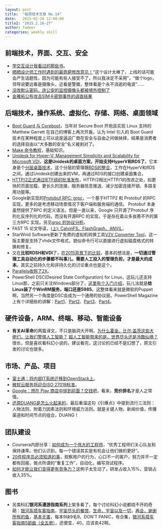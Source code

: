 ```yaml
---
layout: post
title:  "每周技术文章 No.14"
date:   2015-02-28 12:00:00
title2: "2015.2.16-27"
author: fadeer
categories: weekly skill
---
```

前端技术，界面、交互、安全
----

* [学交互设计我看过的那些书](http://www.woshipm.com/ucd/139018.html)。
* [晒晒设计师工作时遇到的最奇葩修改意见！](http://www.uisdc.com/hateful-design-amendments)“这个设计太棒了，上线的话可能会产生话题性，因为可能有些人接受不了，所以我决定不采用”，“做个logo，领导说要远看是摄像头，近看是警徽，整体看是个永不消逝的电波”......
* [没改默认密码，连公安的监控摄像头都被境外控制了](http://www.leiphone.com/news/201502/ApnVd4HanG8y3oaE.html)
* [金雅拓公布攻击SIM卡密钥事件的调查结果](http://security.zdnet.com.cn/security_zone/2015/0227/3046963.shtml)

后端技术，操作系统、虚拟化、存储、网络、桌面领域
----

* [Boot Guard 与 Coreboot](https://linuxtoy.org/archives/reading-boot-guard-and-coreboot.html)，当年对 Secure Boot 开炮且实现 Linux 支持的 Matthew Garrett 在自己的博客上再次开轰，认为 Intel 引入的 Boot Guard 技术在某种程度上可以说是逼迫厂商在安全与自由之间做抉择，结果是消费者的选择自由以“大多数的安全”名义被剥对了。
* [Make 命令教程](http://www.ruanyifeng.com/blog/2015/02/make.html)，基础知识。
* [Unidesk for Hyper-V: Management Simplicity and Scalability for Microsoft VDI](http://www.unidesk.com/software/unidesk-hyper-v-management-simplicity-scalability-microsoft-vdi)，**这是Unidesk的桌面方案，开始支持HyperV和RDS了**。它本身是个[分层桌面技术](http://www.unidesk.com/product/technology)，这个分层的管理跟[RDS的整合](http://get.unidesk.com/hs-fs/hub/339507/file-2025985891-pdf/5-Reasons-VDI-Hyper-V-RDS-Poised-for-Takeoff.pdf)，工作在HyperV和RDS之间，通过Unidesk创建出来的VM，再通过RDS的接口创建桌面集合。
* [HTTP/2正式通过IETF组织批准发布](http://www.infoq.com/cn/news/2015/02/http2-ietf-approve-publish)，HTTP/2相比HTTP/1的改进之处，如更快的页面加载、更长久的连接、服务器信息推送、减少加密连接开销、多路复用功能等。
* Google新实现的[Protobuf RPC: grpc](http://www.dongliu.net/post/622450)，一个基于HTTP2 和 Protobuf 的RPC 实现，更多的是考虑移动场景情况下客户端和服务端的通信。 Protobuf 本身虽然提供了RPC 的定义语法，但是一直以来，Google 只开源了Protobuf 序列化反序列化的代码，而没有开源RPC 的实现，于是存在着众多良莠不齐的第三方RPC 实现。另见[grpc 的协议分析](http://www.dongliu.net/post/622451)。
* FAST 15 论文导读，[(上): CalvinFS、FlashGraph、ANViL](http://www.wzxue.com/fast-15-1/)，
* StarWind Software更新了免费的虚拟机转换工具[V2V Converter Tool](http://vmblog.com/archive/2015/02/25/starwind-software-updates-free-v2v-converter-tool-download-now.aspx#.VPAuy_noS-U)，这一版主要是支持了vhdx文件格式，貌似命令行可以直接进行虚拟磁盘格式的转换和修复。
* 又在**比较RDSH和VDI**了，[在2015背景下的比较](http://www.brianmadden.com/blogs/brianmadden/archive/2015/02/25/rdsh-versus-vdi-2015-edition.aspx)，基本的想法是，**一切通过管理工具自动化的步骤都不叫事儿，需要人工投入的管理负担，才是最大的成本**。其实之前持久化和非持久化的讨论重点也是这个。
* [Parallels收购了2X](http://www.brianmadden.com/blogs/brianmadden/archive/2015/02/26/parallels-buys-2x-software.aspx)。
* PowerShell DSC(Desired State Configuration) for Linux，这玩儿还支持Linux那，之前只关注Windows部分了，[这里有个入门介绍](http://blogs.technet.com/b/privatecloud/archive/2014/05/19/powershell-dsc-for-linux-step-by-step.aspx)，玩儿法就是**给Linux装了个WinRM服务，端口还是5985**。这整体看来就是微软的Puppet啊，当然另一个角度是DSC会成为一个通用的协议层。PowerShell Magazine上有个详细些的讲解：[Part1](http://www.powershellmagazine.com/2015/02/23/working-with-powershell-dsc-for-linux-part-1/)、[Part2](http://www.powershellmagazine.com/2015/02/21/working-with-powershell-dsc-for-linux-part-2/)、[Part3](http://www.powershellmagazine.com/2015/02/25/working-with-powershell-dsc-for-linux-part-3/)、[Part4](http://www.powershellmagazine.com/2015/02/26/working-with-powershell-dsc-for-linux-part-4/)。

硬件设备，ARM、终端、移动、智能设备
----

* **有关AI革命**的两篇译文，不只是脑洞大开啊。[为什么霍金、比尔·盖茨这些大佬们，让我们警惕人工智能？](http://www.huxiu.com/article/108990/1.html) [超人工智能带来的是，世界尽头还是冷酷仙境？](http://www.huxiu.com/article/108994/1.html) 很长，但是喜欢看科幻小说的，建议看完，这讨论的已经不是幻想了，原文引发的讨论也很多。

市场、产品、项目
----

* [富士通：将内部IT系统迁移到OpenStack上](http://server.zdnet.com.cn/server/2015/0220/3046785.shtml)。
* [微软云服务将迎合ISO 27018标准](http://www.cnbeta.com/articles/371459.htm)。
* [Google：想在 Play 商店中排到前面？交钱吧](http://cn.engadget.com/2015/02/26/google-play-store-sponsored-apps/?ncid=rss_truncated)，看来，**竞价排名**才是人之常情。
* [还原DUANG是怎么火起来的](http://www.woshipm.com/operate/139358.html)，最后重温这句《引爆点》中提到流行三法则：人物法则、附着力因素法则和环境威力法则。就是关键人物，新闻价值，传播渠道和时间节点的组合，DUANG！

团队建设
----

* Coursera内部分享：[如何成为一个伟大的工程师](http://www.huxiu.com/article/108988/1.html)，“优秀工程师们关心队友和保持谦卑。他们认识到，每一个错误其实是有机会让他们做的更好”。
* [20件程序员必须知道的事](http://www.techug.com/20-things-programmer-should-know)，观察用户的行为，心口不一的客户，努力并不一定都有回报，做点所谓的“重复工作”，自动化，编写测试程序。
* [如何才能让我们变得更有竞争力？](http://mp.weixin.qq.com/s?__biz=MzA3NTM1MzE4Nw==&mid=202891026&idx=1&sn=7c73fe22ef2abf5d8448b993579e4787#rd)这例子太生动了，研发占收入15%，营销占收入35%。

图书
----

* 另类科幻**银河系漫游指南系列**上架多看了，每个讨论科幻小说都绕不开的奇葩：[银河系搭车客指南](http://www.duokan.com/book/85683)，[宇宙尽头的餐馆](http://www.duokan.com/book/85682)，[生命，宇宙以及一切](http://www.duokan.com/book/85705)，[再会，谢谢所有的鱼](http://www.duokan.com/book/85704)，[基本无害](http://www.duokan.com/book/85681)，每本9块9毛9。DON'T PANIC，有合集，[银河系搭车客指南5部曲（全五册）](http://www.duokan.com/book/85703)，还便宜，40，应该卖42啊。

